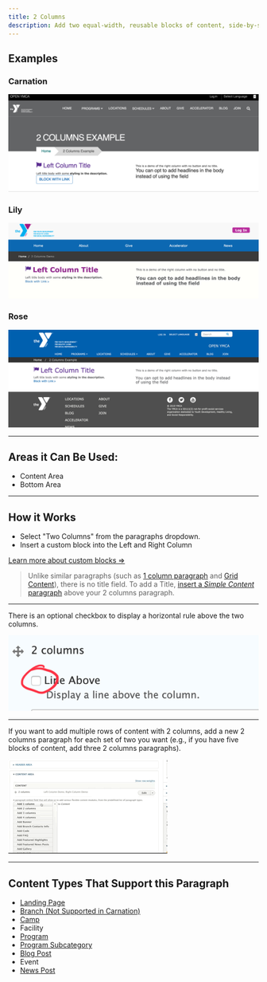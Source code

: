 ```yaml
---
title: 2 Columns
description: Add two equal-width, reusable blocks of content, side-by-side. The left side stacks on top of the right side for mobile. 
---
```


## Examples

### Carnation

![carnation--landing-page__2-columns](paragraphs--2c--carnation.png)

### Lily

![lily--landing-page__2-columns](paragraphs--2c--lily.png)

### Rose

![rose--landing-page__2-columns](paragraphs--2c--rose.png)

---

## Areas it Can Be Used:

* Content Area
* Bottom Area

---

## How it Works

* Select "Two Columns" from the paragraphs dropdown.
* Insert a custom block into the Left and Right Column

[Learn more about custom blocks ⇒](../../blocks)

> Unlike similar paragraphs (such as [1 column paragraph](../1c) and [Grid Content](../grid-content)), there is no title field. To add a Title, [insert a *Simple Content* paragraph](../simple-content) above your 2 columns paragraph.

---

There is an optional checkbox to display a horizontal rule above the two columns.

![landing-page__2-columns-line-above](paragraphs--2c--line-above.png)

---

If you want to add multiple rows of content with 2 columns, add a new 2 columns paragraph for each set of two you want (e.g., if you have five blocks of content, add three 2 columns paragraphs).

![landing-page__2-columns-multi-row](paragraphs--2c--add-new.gif)

---

## Content Types That Support this Paragraph

* [Landing Page](../../content-types/landing-page)
* [Branch (Not Supported in Carnation)](../../content-types/branch)
* [Camp](../../content-types/camp)
* Facility
* [Program](../../content-types/program)
* [Program Subcategory](../../content-types/program-subcategory)
* [Blog Post](../../content-types/blog-post)
* Event
* [News Post](../../content-types/news-post)